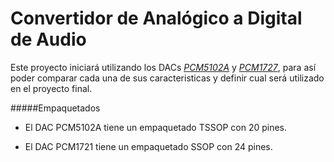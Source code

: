 Convertidor de Analógico a Digital de Audio 
==============

Este proyecto iniciará utilizando los DACs [*PCM5102A*](http://www.ti.com/product/pcm5102a) y [*PCM1727*](http://www.ti.com/product/pcm1727), para así poder comparar cada una de sus caracteristicas y definir cual será utilizado en el proyecto final.


#####Empaquetados

* El DAC PCM5102A tiene un empaquetado TSSOP con 20 pines.

* El DAC PCM1721 tiene un empaquetado SSOP con 24 pines.
